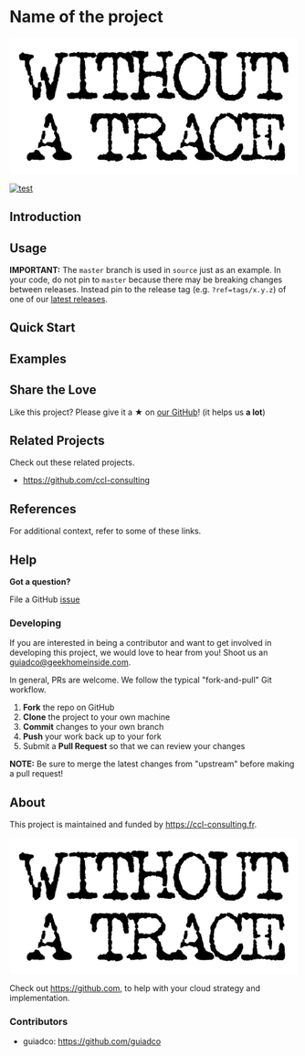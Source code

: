 # Name of the project

![logo](docs/logo.pnj)

[![test](https://img.shields.io/badge/%20%20%F0%9F%93%A6%F0%9F%9A%80-test-e10079.svg)](https://github.com/ccl-consulting/jinja2-readme)

## Introduction

## Usage

**IMPORTANT:** The `master` branch is used in `source` just as an example. In your code, do not pin to `master` because there may be breaking changes between releases.
Instead pin to the release tag (e.g. `?ref=tags/x.y.z`) of one of our [latest releases](https://github.com/ccl-consulting/jinja2-readme/release).

## Quick Start

## Examples

## Share the Love

Like this project? Please give it a ★ on [our GitHub](https://github.com/ccl-consulting/jinja2-readme)! (it helps us **a lot**)

## Related Projects

Check out these related projects.

- https://github.com/ccl-consulting

## References

For additional context, refer to some of these links.

## Help

**Got a question?**

File a GitHub [issue]( https://github.com/ccl-consulting/jinja2-readme/issues )

### Developing

If you are interested in being a contributor and want to get involved in developing this project, we would love to hear from you! Shoot us an guiadco@geekhomeinside.com.

In general, PRs are welcome. We follow the typical "fork-and-pull" Git workflow.

 1. **Fork** the repo on GitHub
 2. **Clone** the project to your own machine
 3. **Commit** changes to your own branch
 4. **Push** your work back up to your fork
 5. Submit a **Pull Request** so that we can review your changes

**NOTE:** Be sure to merge the latest changes from "upstream" before making a pull request!

## About

This project is maintained and funded by https://ccl-consulting.fr.

[![ccl-consulting](docs/logo.pnj)](https://ccl-consulting.fr)

Check out https://github.com, to help with your cloud strategy and implementation.

### Contributors

- guiadco: https://github.com/guiadco